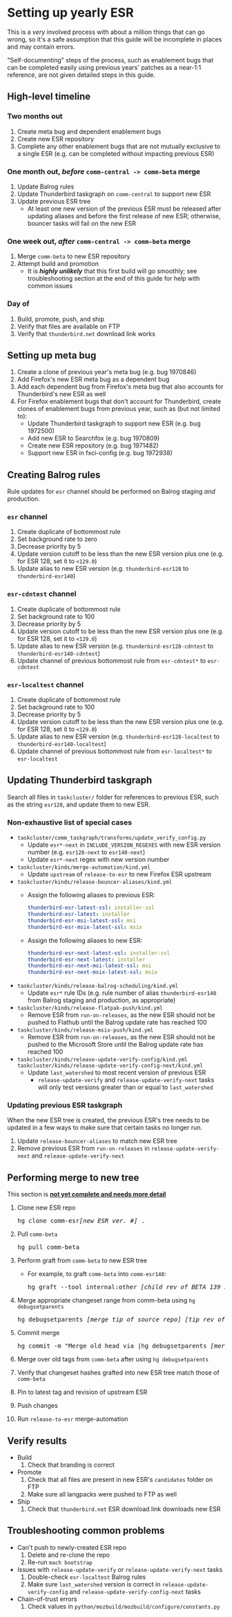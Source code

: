 # Setting up yearly ESR

This is a *very* involved process with about a million things that can go wrong, so it's a safe assumption that this guide will be incomplete in places and may contain errors.

"Self-documenting" steps of the process, such as enablement bugs that can be completed easily using previous years' patches as a near-1:1 reference, are not given detailed steps in this guide.

## High-level timeline

### Two months out
1. Create meta bug and dependent enablement bugs
2. Create new ESR repository
3. Complete any other enablement bugs that are not mutually exclusive to a single ESR (e.g. can be completed without impacting previous ESR)

### One month out, *before* `comm-central -> comm-beta` merge
1. Update Balrog rules
2. Update Thunderbird taskgraph on `comm-central` to support new ESR
3. Update previous ESR tree
	* At least one new version of the previous ESR must be released after updating aliases and before the first release of new ESR; otherwise, bouncer tasks will fail on the new ESR

### One week out, *after* `comm-central -> comm-beta` merge
1. Merge `comm-beta` to new ESR repository
2. Attempt build and promotion
	* It is ***highly unlikely*** that this first build will go smoothly; see troubleshooting section at the end of this guide for help with common issues

### Day of
1. Build, promote, push, and ship
2. Verify that files are available on FTP
3. Verify that `thunderbird.net` download link works

## Setting up meta bug

1. Create a clone of previous year's meta bug (e.g. bug 1970846)
2. Add Firefox's new ESR meta bug as a dependent bug
3. Add each dependent bug from Firefox's meta bug that also accounts for Thunderbird's new ESR as well
4. For Firefox enablement bugs that don't account for Thunderbird, create clones of enablement bugs from previous year, such as (but not limited to):
	* Update Thunderbird taskgraph to support new ESR (e.g. bug 1972500)
	* Add new ESR to Searchfox (e.g. bug 1970809)
	* Create new ESR repository (e.g. bug 1971482)
	* Support new ESR in fxci-config (e.g. bug 1972938)

## Creating Balrog rules

Rule updates for `esr` channel should be performed on Balrog staging *and* production.

### `esr` channel
1. Create duplicate of bottommost rule
2. Set background rate to zero
3. Decrease priority by 5
4. Update version cutoff to be less than the new ESR version plus one (e.g. for ESR 128, set it to `<129.0`)
5. Update alias to new ESR version (e.g. `thunderbird-esr128` to `thunderbird-esr140`)

### `esr-cdntest` channel
1. Create duplicate of bottommost rule
2. Set background rate to 100
3. Decrease priority by 5
4. Update version cutoff to be less than the new ESR version plus one (e.g. for ESR 128, set it to `<129.0`)
5. Update alias to new ESR version (e.g. `thunderbird-esr128-cdntest` to `thunderbird-esr140-cdntest`)
6. Update channel of previous bottommost rule from `esr-cdntest*` to `esr-cdntest`

### `esr-localtest` channel
1. Create duplicate of bottommost rule
2. Set background rate to 100
3. Decrease priority by 5
4. Update version cutoff to be less than the new ESR version plus one (e.g. for ESR 128, set it to `<129.0`)
5. Update alias to new ESR version (e.g. `thunderbird-esr128-localtest` to `thunderbird-esr140-localtest`)
6. Update channel of previous bottommost rule from `esr-localtest*` to `esr-localtest`

## Updating Thunderbird taskgraph
	
Search all files in `taskcluster/` folder for references to previous ESR, such as the string `esr128`, and update them to new ESR.

### Non-exhaustive list of special cases

* `taskcluster/comm_taskgraph/transforms/update_verify_config.py`
	* Update `esr*-next` in `INCLUDE_VERSION_REGEXES` with new ESR version number (e.g. `esr128-next` to `esr140-next`)
	* Update `esr*-next` regex with new version number
* `taskcluster/kinds/merge-automation/kind.yml`
	* Update `upstream` of `release-to-esr` to new Firefox ESR upstream
* `taskcluster/kinds/release-bouncer-aliases/kind.yml`
	* Assign the following aliases to previous ESR:

	  ```yaml
	  thunderbird-esr-latest-ssl: installer-ssl
      thunderbird-esr-latest: installer
      thunderbird-esr-msi-latest-ssl: msi
      thunderbird-esr-msix-latest-ssl: msix
	  ```
	* Assign the following aliases to new ESR:
	
	  ```yaml
      thunderbird-esr-next-latest-ssl: installer-ssl
      thunderbird-esr-next-latest: installer
      thunderbird-esr-next-msi-latest-ssl: msi
      thunderbird-esr-next-msix-latest-ssl: msix
	  ```
* `taskcluster/kinds/release-balrog-scheduling/kind.yml`
	* Update `esr*` rule IDs (e.g. rule number of alias `thunderbird-esr140` from Balrog staging and production, as appropriate)
* `taskcluster/kinds/release-flatpak-push/kind.yml`
	* Remove ESR from `run-on-releases`, as the new ESR should not be pushed to Flathub until the Balrog update rate has reached 100
* `taskcluster/kinds/release-msix-push/kind.yml`
	* Remove ESR from `run-on-releases`, as the new ESR should not be pushed to the Microsoft Store until the Balrog update rate has reached 100
* `taskcluster/kinds/release-update-verify-config/kind.yml`
  `taskcluster/kinds/release-update-verify-config-next/kind.yml`
	* Update `last_watershed` to most recent version of previous ESR
		* `release-update-verify` and `release-update-verify-next` tasks will only test versions greater than or equal to `last_watershed`

### Updating previous ESR taskgraph

When the new ESR tree is created, the previous ESR's tree needs to be updated in a few ways to make sure that certain tasks no longer run.

1. Update `release-bouncer-aliases` to match new ESR tree
2. Remove previous ESR from `run-on-releases` in `release-update-verify-next` and `release-update-verify-next`

## Performing merge to new tree

This section is <ins>**not yet complete and needs more detail**</ins>

1.  Clone new ESR repo
   
    <pre>hg clone comm-esr<i>[new ESR ver. #]</i> .</pre>

2.  Pull `comm-beta`
   
    <pre>hg pull comm-beta</pre>

3.  Perform graft from `comm-beta` to new ESR tree
   	* For example, to graft `comm-beta` into `comm-esr140`:
	   
      <pre>hg graft --tool internal:other <i>[child rev of BETA_139_END]</i>:<i>[child rev of RELEASE_140_BASE]</i></pre>

4.  Merge appropriate changeset range from comm-beta using `hg debugsetparents`
   
    <pre>hg debugsetparents <i>[merge tip of source repo] [tip rev of dest. repo from before merge]</i></pre>

5.  Commit merge

    <pre>hg commit -m "Merge old head via |hg debugsetparents <i>[merge tip of source repo] [tip rev of dest. repo from before merge]</i>| a=release CLOSED TREE DONTBUILD"</pre>

6.  Merge over old tags from `comm-beta` after using `hg debugsetparents`

7.  Verify that changeset hashes grafted into new ESR tree match those of `comm-beta`

8.  Pin to latest tag and revision of upstream ESR

9.  Push changes

10. Run `release-to-esr` merge-automation

## Verify results

* Build
	1. Check that branding is correct
* Promote
	1. Check that all files are present in new ESR's `candidates` folder on FTP
	2. Make sure all langpacks were pushed to FTP as well
* Ship
	1. Check that `thunderbird.net` ESR download link downloads new ESR

## Troubleshooting common problems

* Can't push to newly-created ESR repo
	1. Delete and re-clone the repo
	2. Re-run `mach bootstrap`
* Issues with `release-update-verify` or `release-update-verify-next` tasks
	1. Double-check `esr-localtest` Balrog rules
	2. Make sure `last_watershed` version is correct in `release-update-verify-config` and `release-update-verify-config-next` tasks
* Chain-of-trust errors
	1. Check values in `python/mozbuild/mozbuild/configure/constants.py`











































